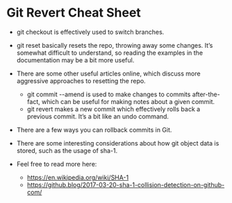 # Git Revert Cheat Sheet

* git checkout is effectively used to switch branches.
* git reset basically resets the repo, throwing away some changes. It’s somewhat difficult to understand, so reading the examples in the documentation may be a bit more useful.


* There are some other useful articles online, which discuss more aggressive approaches to resetting the repo.
   * git commit --amend is used to make changes to commits after-the-fact, which can be useful for making notes about a given commit.
   * git revert makes a new commit which effectively rolls back a previous commit. It’s a bit like an undo command.

* There are a few ways you can rollback commits in Git.

* There are some interesting considerations about how git object data is stored, such as the usage of sha-1. 

* Feel free to read more here:

  * https://en.wikipedia.org/wiki/SHA-1
  * https://github.blog/2017-03-20-sha-1-collision-detection-on-github-com/
